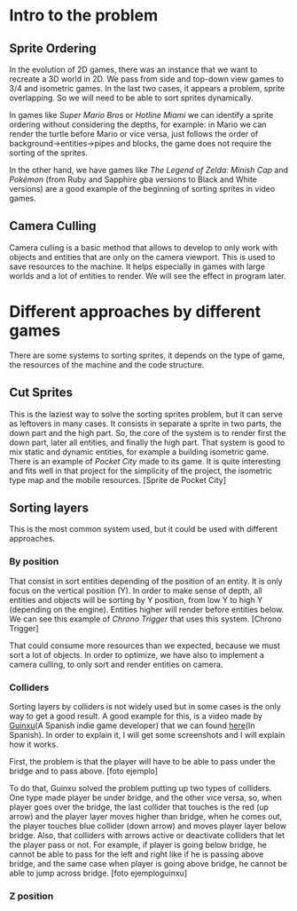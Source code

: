 # Intro to the problem

## Sprite Ordering

In the evolution of 2D games, there was an instance that we want to recreate a 3D world in 2D. We pass from side and top-down view games to 3/4 and isometric games. In the last two cases, it appears a problem, sprite overlapping. So we will need to be able to sort sprites dynamically.

In games like _Super Mario Bros_ or _Hotline Miami_ we can identify a sprite ordering without considering the depths, for example: in Mario we can render the turtle before Mario or vice versa, just follows the order of background->entities->pipes and blocks, the game does not require the sorting of the sprites.

In the other hand, we have games like _The Legend of Zelda: Minish Cap_ and _Pokémon_ (from Ruby and Sapphire gba versions to Black and White versions) are a good example of the beginning of sorting sprites in video games.

## Camera Culling

Camera culling is a basic method that allows to develop to only work with objects and entities that are only on the camera viewport. This is used to save resources to the machine. It helps especially in games with large worlds and a lot of entities to render. We will see the effect in program later.

# Different approaches by different games

There are some systems to sorting sprites, it depends on the type of game, the resources of the machine and the code structure.

## Cut Sprites

This is the laziest way to solve the sorting sprites problem, but it can serve as leftovers in many cases. It consists in separate a sprite in two parts, the down part and the high part. So, the core of the system is to render first the down part, later all entities, and finally the high part. That system is good to mix static and dynamic entities, for example a building isometric game. There is an example of _Pocket City_ made to its game. It is quite interesting and fits well in that project for the simplicity of the project, the isometric type map and the mobile resources.
[Sprite de Pocket City]

## Sorting layers

This is the most common system used, but it could be used with different approaches.

### By position

That consist in sort entities depending of the position of an entity. It is only focus on the vertical position (Y). In order to make sense of depth, all entities and objects will be sorting by Y position, from low Y to high Y (depending on the engine). Entities higher will render before entities below. We can see this example of _Chrono Trigger_ that uses this system.
[Chrono Trigger]

That could consume more resources than we expected, because we must sort a lot of objects. In order to optimize, we have also to implement a camera culling, to only sort and render entities on camera.

### Colliders

Sorting layers by colliders is not widely used but in some cases is the only way to get a good result. A good example for this, is a video made by [Guinxu](https://www.youtube.com/user/GuinxuVideos)(A Spanish indie game developer) that we can found [here](https://youtu.be/eMMnaUmWtnw?t=85)(In Spanish). In order to explain it, I will get some screenshots and I will explain how it works.

First, the problem is that the player will have to be able to pass under the bridge and to pass above. [foto ejemplo]

To do that, Guinxu solved the problem putting up two types of colliders. One type made player be under bridge, and the other vice versa, so, when player goes over the bridge, the last collider that touches is the red (up arrow) and the player layer moves higher than bridge, when he comes out, the player touches blue collider (down arrow) and moves player layer below bridge. Also, that colliders with arrows active or deactivate colliders that let the player pass or not. For example, if player is going below bridge, he cannot be able to pass for the left and right like if he is passing above bridge, and the same case when player is going above bridge, he cannot be able to jump across bridge.  [foto ejemploguinxu]


### Z position



